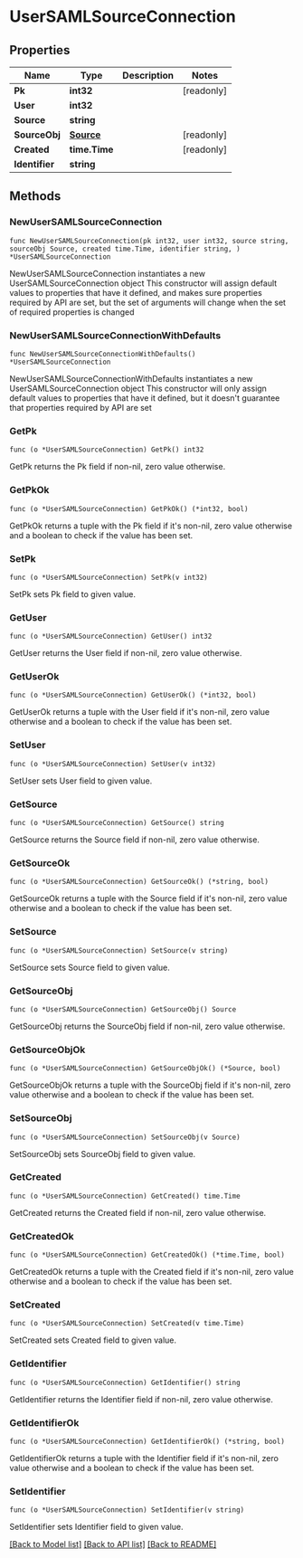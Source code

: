 # UserSAMLSourceConnection

## Properties

Name | Type | Description | Notes
------------ | ------------- | ------------- | -------------
**Pk** | **int32** |  | [readonly] 
**User** | **int32** |  | 
**Source** | **string** |  | 
**SourceObj** | [**Source**](Source.md) |  | [readonly] 
**Created** | **time.Time** |  | [readonly] 
**Identifier** | **string** |  | 

## Methods

### NewUserSAMLSourceConnection

`func NewUserSAMLSourceConnection(pk int32, user int32, source string, sourceObj Source, created time.Time, identifier string, ) *UserSAMLSourceConnection`

NewUserSAMLSourceConnection instantiates a new UserSAMLSourceConnection object
This constructor will assign default values to properties that have it defined,
and makes sure properties required by API are set, but the set of arguments
will change when the set of required properties is changed

### NewUserSAMLSourceConnectionWithDefaults

`func NewUserSAMLSourceConnectionWithDefaults() *UserSAMLSourceConnection`

NewUserSAMLSourceConnectionWithDefaults instantiates a new UserSAMLSourceConnection object
This constructor will only assign default values to properties that have it defined,
but it doesn't guarantee that properties required by API are set

### GetPk

`func (o *UserSAMLSourceConnection) GetPk() int32`

GetPk returns the Pk field if non-nil, zero value otherwise.

### GetPkOk

`func (o *UserSAMLSourceConnection) GetPkOk() (*int32, bool)`

GetPkOk returns a tuple with the Pk field if it's non-nil, zero value otherwise
and a boolean to check if the value has been set.

### SetPk

`func (o *UserSAMLSourceConnection) SetPk(v int32)`

SetPk sets Pk field to given value.


### GetUser

`func (o *UserSAMLSourceConnection) GetUser() int32`

GetUser returns the User field if non-nil, zero value otherwise.

### GetUserOk

`func (o *UserSAMLSourceConnection) GetUserOk() (*int32, bool)`

GetUserOk returns a tuple with the User field if it's non-nil, zero value otherwise
and a boolean to check if the value has been set.

### SetUser

`func (o *UserSAMLSourceConnection) SetUser(v int32)`

SetUser sets User field to given value.


### GetSource

`func (o *UserSAMLSourceConnection) GetSource() string`

GetSource returns the Source field if non-nil, zero value otherwise.

### GetSourceOk

`func (o *UserSAMLSourceConnection) GetSourceOk() (*string, bool)`

GetSourceOk returns a tuple with the Source field if it's non-nil, zero value otherwise
and a boolean to check if the value has been set.

### SetSource

`func (o *UserSAMLSourceConnection) SetSource(v string)`

SetSource sets Source field to given value.


### GetSourceObj

`func (o *UserSAMLSourceConnection) GetSourceObj() Source`

GetSourceObj returns the SourceObj field if non-nil, zero value otherwise.

### GetSourceObjOk

`func (o *UserSAMLSourceConnection) GetSourceObjOk() (*Source, bool)`

GetSourceObjOk returns a tuple with the SourceObj field if it's non-nil, zero value otherwise
and a boolean to check if the value has been set.

### SetSourceObj

`func (o *UserSAMLSourceConnection) SetSourceObj(v Source)`

SetSourceObj sets SourceObj field to given value.


### GetCreated

`func (o *UserSAMLSourceConnection) GetCreated() time.Time`

GetCreated returns the Created field if non-nil, zero value otherwise.

### GetCreatedOk

`func (o *UserSAMLSourceConnection) GetCreatedOk() (*time.Time, bool)`

GetCreatedOk returns a tuple with the Created field if it's non-nil, zero value otherwise
and a boolean to check if the value has been set.

### SetCreated

`func (o *UserSAMLSourceConnection) SetCreated(v time.Time)`

SetCreated sets Created field to given value.


### GetIdentifier

`func (o *UserSAMLSourceConnection) GetIdentifier() string`

GetIdentifier returns the Identifier field if non-nil, zero value otherwise.

### GetIdentifierOk

`func (o *UserSAMLSourceConnection) GetIdentifierOk() (*string, bool)`

GetIdentifierOk returns a tuple with the Identifier field if it's non-nil, zero value otherwise
and a boolean to check if the value has been set.

### SetIdentifier

`func (o *UserSAMLSourceConnection) SetIdentifier(v string)`

SetIdentifier sets Identifier field to given value.



[[Back to Model list]](../README.md#documentation-for-models) [[Back to API list]](../README.md#documentation-for-api-endpoints) [[Back to README]](../README.md)


